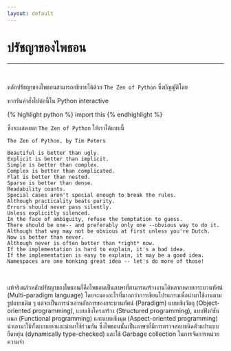 ```yaml
---
layout: default
---
```


# ปรัชญาของไพธอน

---

<br>

หลักปรัชญาของไพธอนสามารถอธิบายได้ด้วย `The Zen of Python` ซึ่งบัญญัติโดย

หากรันคำสั่งไปต่อนี้ใน Python interactive 

{% highlight python %}
import this
{% endhighlight %}

ซึ่งจะแสดงผล `The Zen of Python` ให้เราได้แบบนี้

```
The Zen of Python, by Tim Peters

Beautiful is better than ugly.
Explicit is better than implicit.
Simple is better than complex.
Complex is better than complicated.
Flat is better than nested.
Sparse is better than dense.
Readability counts.
Special cases aren't special enough to break the rules.
Although practicality beats purity.
Errors should never pass silently.
Unless explicitly silenced.
In the face of ambiguity, refuse the temptation to guess.
There should be one-- and preferably only one --obvious way to do it.
Although that way may not be obvious at first unless you're Dutch.
Now is better than never.
Although never is often better than *right* now.
If the implementation is hard to explain, it's a bad idea.
If the implementation is easy to explain, it may be a good idea.
Namespaces are one honking great idea -- let's do more of those!
```

<br>

แท้จริงแล้วหลักปรัชญาของไพธอนก็คือไพธอนเป็นภาษาที่สามารถสร้างงานได้หลากหลายกระบวนทัศน์ (Multi-paradigm language) โดยจะมองอะไรที่มากกว่าการเขียนโปรแกรมเพื่อนำมาใช้งานตามรูปแบบเดิม ๆ แต่จะเป็นการนำเอาหลักการของกระบวนทัศน์ (Paradigm) แบบเชิงวัตถุ (Object-oriented programming), แบบเชิงโครงสร้าง (Structured programming), แบบฟังก์ชันแนล (Functional programming) และแบบเชิงมุม (Aspect-oriented programming) นำเอามาใช้ทั้งแบบแยกและนำมาใช้ร่วมกัน ซึ่งไพธอนนั้นเป็นภาษาที่มีการตรวจสอบชนิดตัวแปรแบบยืดหยุ่น (dynamically type-checked) และใช้ Garbage collection ในการจัดการหน่วยความจำ
